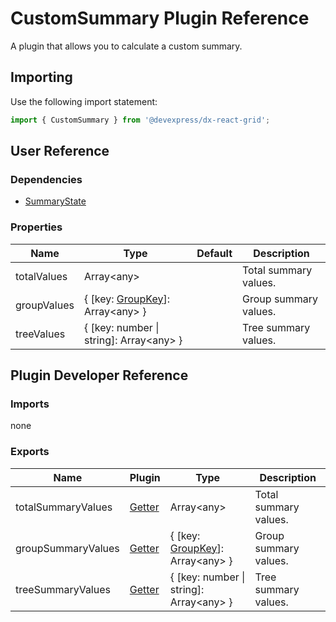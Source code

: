 # CustomSummary Plugin Reference

A plugin that allows you to calculate a custom summary.

## Importing

Use the following import statement:

```js
import { CustomSummary } from '@devexpress/dx-react-grid';
```

## User Reference

### Dependencies

- [SummaryState](summary-state.md)

### Properties

Name | Type | Default | Description
-----|------|---------|------------
totalValues | Array&lt;any&gt; | | Total summary values.
groupValues | { [key: [GroupKey](grouping-state.md#groupkey)]: Array&lt;any&gt; } | | Group summary values.
treeValues | { [key: number &#124; string]: Array&lt;any&gt; } | | Tree summary values.

## Plugin Developer Reference

### Imports

none

### Exports

Name | Plugin | Type | Description
-----|--------|------|------------
totalSummaryValues | [Getter](../../../dx-react-core/docs/reference/getter.md) | Array&lt;any&gt; | Total summary values.
groupSummaryValues | [Getter](../../../dx-react-core/docs/reference/getter.md) | { [key: [GroupKey](grouping-state.md#groupkey)]: Array&lt;any&gt; } | Group summary values.
treeSummaryValues | [Getter](../../../dx-react-core/docs/reference/getter.md) | { [key: number &#124; string]: Array&lt;any&gt; } | Tree summary values.
